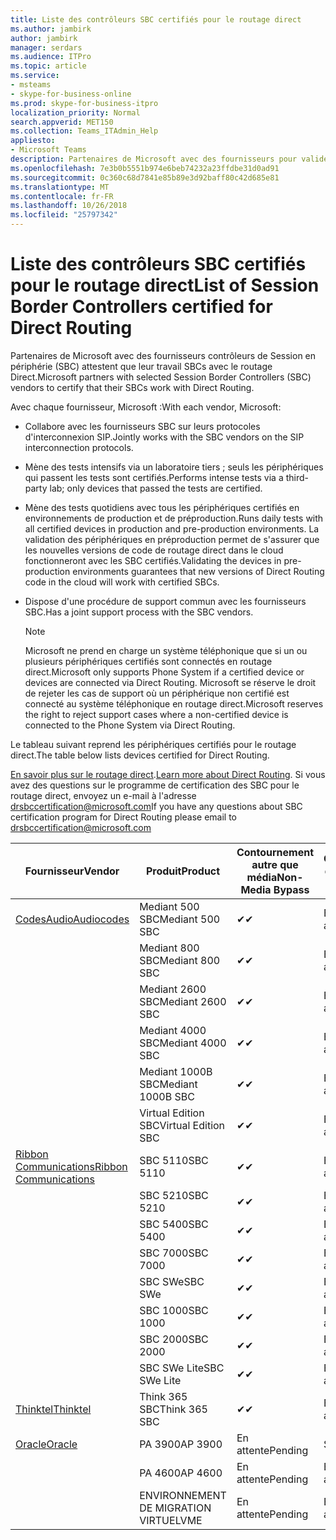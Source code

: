 ```yaml
---
title: Liste des contrôleurs SBC certifiés pour le routage direct
ms.author: jambirk
author: jambirk
manager: serdars
ms.audience: ITPro
ms.topic: article
ms.service:
- msteams
- skype-for-business-online
ms.prod: skype-for-business-itpro
localization_priority: Normal
search.appverid: MET150
ms.collection: Teams_ITAdmin_Help
appliesto:
- Microsoft Teams
description: Partenaires de Microsoft avec des fournisseurs pour valider leurs SBCs SBC fonctionnent avec le routage Direct.
ms.openlocfilehash: 7e3b0b5551b974e6beb74232a23ffdbe31d0ad91
ms.sourcegitcommit: 0c360c68d7841e85b89e3d92baff80c42d685e81
ms.translationtype: MT
ms.contentlocale: fr-FR
ms.lasthandoff: 10/26/2018
ms.locfileid: "25797342"
---
```

# <a name="list-of-session-border-controllers-certified-for-direct-routing"></a><span data-ttu-id="4aa72-103">Liste des contrôleurs SBC certifiés pour le routage direct</span><span class="sxs-lookup"><span data-stu-id="4aa72-103">List of Session Border Controllers certified for Direct Routing</span></span>

<span data-ttu-id="4aa72-104">Partenaires de Microsoft avec des fournisseurs contrôleurs de Session en périphérie (SBC) attestent que leur travail SBCs avec le routage Direct.</span><span class="sxs-lookup"><span data-stu-id="4aa72-104">Microsoft partners with selected Session Border Controllers (SBC) vendors to certify that their SBCs work with Direct Routing.</span></span> 

<span data-ttu-id="4aa72-105">Avec chaque fournisseur, Microsoft :</span><span class="sxs-lookup"><span data-stu-id="4aa72-105">With each vendor, Microsoft:</span></span> 

- <span data-ttu-id="4aa72-106">Collabore avec les fournisseurs SBC sur leurs protocoles d'interconnexion SIP.</span><span class="sxs-lookup"><span data-stu-id="4aa72-106">Jointly works with the SBC vendors on the SIP interconnection protocols.</span></span>
- <span data-ttu-id="4aa72-107">Mène des tests intensifs via un laboratoire tiers ; seuls les périphériques qui passent les tests sont certifiés.</span><span class="sxs-lookup"><span data-stu-id="4aa72-107">Performs intense tests via a third-party lab; only devices that passed the tests are certified.</span></span> 
- <span data-ttu-id="4aa72-108">Mène des tests quotidiens avec tous les périphériques certifiés en environnements de production et de préproduction.</span><span class="sxs-lookup"><span data-stu-id="4aa72-108">Runs daily tests with all certified devices in production and pre-production environments.</span></span> <span data-ttu-id="4aa72-109">La validation des périphériques en préproduction permet de s'assurer que les nouvelles versions de code de routage direct dans le cloud fonctionneront avec les SBC certifiés.</span><span class="sxs-lookup"><span data-stu-id="4aa72-109">Validating the devices in pre-production environments guarantees that new versions of Direct Routing code in the cloud will work with certified SBCs.</span></span> 
- <span data-ttu-id="4aa72-110">Dispose d'une procédure de support commun avec les fournisseurs SBC.</span><span class="sxs-lookup"><span data-stu-id="4aa72-110">Has a joint support process with the SBC vendors.</span></span>


  > [!NOTE]
  > <span data-ttu-id="4aa72-111">Microsoft ne prend en charge un système téléphonique que si un ou plusieurs périphériques certifiés sont connectés en routage direct.</span><span class="sxs-lookup"><span data-stu-id="4aa72-111">Microsoft only supports Phone System if a certified device or devices are connected via Direct Routing.</span></span> <span data-ttu-id="4aa72-112">Microsoft se réserve le droit de rejeter les cas de support où un périphérique non certifié est connecté au système téléphonique en routage direct.</span><span class="sxs-lookup"><span data-stu-id="4aa72-112">Microsoft reserves the right to reject support cases where a non-certified device is connected to the Phone System via Direct Routing.</span></span> 

<span data-ttu-id="4aa72-113">Le tableau suivant reprend les périphériques certifiés pour le routage direct.</span><span class="sxs-lookup"><span data-stu-id="4aa72-113">The table below lists devices certified for Direct Routing.</span></span> 

<span data-ttu-id="4aa72-114">[En savoir plus sur le routage direct](https://aka.ms/dr).</span><span class="sxs-lookup"><span data-stu-id="4aa72-114">[Learn more about Direct Routing](https://aka.ms/dr).</span></span> <span data-ttu-id="4aa72-115">Si vous avez des questions sur le programme de certification des SBC pour le routage direct, envoyez un e-mail à l'adresse drsbccertification@microsoft.com</span><span class="sxs-lookup"><span data-stu-id="4aa72-115">If you have any questions about SBC certification program for Direct Routing please email to drsbccertification@microsoft.com</span></span>


|                                                       <span data-ttu-id="4aa72-116">Fournisseur</span><span class="sxs-lookup"><span data-stu-id="4aa72-116">Vendor</span></span>                                                        |       <span data-ttu-id="4aa72-117">Produit</span><span class="sxs-lookup"><span data-stu-id="4aa72-117">Product</span></span>       | <span data-ttu-id="4aa72-118">Contournement autre que média</span><span class="sxs-lookup"><span data-stu-id="4aa72-118">Non-Media Bypass</span></span> | <span data-ttu-id="4aa72-119">Contournement de média</span><span class="sxs-lookup"><span data-stu-id="4aa72-119">Media Bypass</span></span> | <span data-ttu-id="4aa72-120">Version du logiciel</span><span class="sxs-lookup"><span data-stu-id="4aa72-120">Software Version</span></span> |
|---------------------------------------------------------------------------------------------------------------------|---------------------|------------------|--------------|------------------|
| [<span data-ttu-id="4aa72-121">CodesAudio</span><span class="sxs-lookup"><span data-stu-id="4aa72-121">Audiocodes</span></span>](https://www.audiocodes.com/solutions-products/products/products-for-microsoft-365/sbcs-media-gateways) |   <span data-ttu-id="4aa72-122">Mediant 500 SBC</span><span class="sxs-lookup"><span data-stu-id="4aa72-122">Mediant 500 SBC</span></span>   |     <span data-ttu-id="4aa72-123">&#10004;</span><span class="sxs-lookup"><span data-stu-id="4aa72-123">&#10004;</span></span>     |   <span data-ttu-id="4aa72-124">En attente</span><span class="sxs-lookup"><span data-stu-id="4aa72-124">Pending</span></span>    |  <span data-ttu-id="4aa72-125">7.20A.200.055</span><span class="sxs-lookup"><span data-stu-id="4aa72-125">7.20A.200.055</span></span>   |
|                                                                                                                     |   <span data-ttu-id="4aa72-126">Mediant 800 SBC</span><span class="sxs-lookup"><span data-stu-id="4aa72-126">Mediant 800 SBC</span></span>   |     <span data-ttu-id="4aa72-127">&#10004;</span><span class="sxs-lookup"><span data-stu-id="4aa72-127">&#10004;</span></span>     |   <span data-ttu-id="4aa72-128">En attente</span><span class="sxs-lookup"><span data-stu-id="4aa72-128">Pending</span></span>    |  <span data-ttu-id="4aa72-129">7.20A.200.055</span><span class="sxs-lookup"><span data-stu-id="4aa72-129">7.20A.200.055</span></span>   |
|                                                                                                                     |  <span data-ttu-id="4aa72-130">Mediant 2600 SBC</span><span class="sxs-lookup"><span data-stu-id="4aa72-130">Mediant 2600 SBC</span></span>   |     <span data-ttu-id="4aa72-131">&#10004;</span><span class="sxs-lookup"><span data-stu-id="4aa72-131">&#10004;</span></span>     |   <span data-ttu-id="4aa72-132">En attente</span><span class="sxs-lookup"><span data-stu-id="4aa72-132">Pending</span></span>    |  <span data-ttu-id="4aa72-133">7.20A.200.055</span><span class="sxs-lookup"><span data-stu-id="4aa72-133">7.20A.200.055</span></span>   |
|                                                                                                                     |  <span data-ttu-id="4aa72-134">Mediant 4000 SBC</span><span class="sxs-lookup"><span data-stu-id="4aa72-134">Mediant 4000 SBC</span></span>   |     <span data-ttu-id="4aa72-135">&#10004;</span><span class="sxs-lookup"><span data-stu-id="4aa72-135">&#10004;</span></span>     |   <span data-ttu-id="4aa72-136">En attente</span><span class="sxs-lookup"><span data-stu-id="4aa72-136">Pending</span></span>    |  <span data-ttu-id="4aa72-137">7.20A.200.055</span><span class="sxs-lookup"><span data-stu-id="4aa72-137">7.20A.200.055</span></span>   |
|                                                                                                                     | <span data-ttu-id="4aa72-138">Mediant 1000B SBC</span><span class="sxs-lookup"><span data-stu-id="4aa72-138">Mediant 1000B  SBC</span></span>  |     <span data-ttu-id="4aa72-139">&#10004;</span><span class="sxs-lookup"><span data-stu-id="4aa72-139">&#10004;</span></span>     |   <span data-ttu-id="4aa72-140">En attente</span><span class="sxs-lookup"><span data-stu-id="4aa72-140">Pending</span></span>    |  <span data-ttu-id="4aa72-141">7.20A.200.055</span><span class="sxs-lookup"><span data-stu-id="4aa72-141">7.20A.200.055</span></span>   |
|                                                                                                                     | <span data-ttu-id="4aa72-142">Virtual Edition SBC</span><span class="sxs-lookup"><span data-stu-id="4aa72-142">Virtual Edition SBC</span></span> |     <span data-ttu-id="4aa72-143">&#10004;</span><span class="sxs-lookup"><span data-stu-id="4aa72-143">&#10004;</span></span>     |   <span data-ttu-id="4aa72-144">En attente</span><span class="sxs-lookup"><span data-stu-id="4aa72-144">Pending</span></span>    |  <span data-ttu-id="4aa72-145">7.20A.200.055</span><span class="sxs-lookup"><span data-stu-id="4aa72-145">7.20A.200.055</span></span>   |
|  [<span data-ttu-id="4aa72-146">Ribbon Communications</span><span class="sxs-lookup"><span data-stu-id="4aa72-146">Ribbon Communications</span></span>](https://ribboncommunications.com/solutions/enterprise-solutions/microsoft-skype-business)  |      <span data-ttu-id="4aa72-147">SBC 5110</span><span class="sxs-lookup"><span data-stu-id="4aa72-147">SBC 5110</span></span>       |     <span data-ttu-id="4aa72-148">&#10004;</span><span class="sxs-lookup"><span data-stu-id="4aa72-148">&#10004;</span></span>     |   <span data-ttu-id="4aa72-149">En attente</span><span class="sxs-lookup"><span data-stu-id="4aa72-149">Pending</span></span>    |       <span data-ttu-id="4aa72-150">V6.2</span><span class="sxs-lookup"><span data-stu-id="4aa72-150">V6.2</span></span>       |
|                                                                                                                     |      <span data-ttu-id="4aa72-151">SBC 5210</span><span class="sxs-lookup"><span data-stu-id="4aa72-151">SBC 5210</span></span>       |     <span data-ttu-id="4aa72-152">&#10004;</span><span class="sxs-lookup"><span data-stu-id="4aa72-152">&#10004;</span></span>     |   <span data-ttu-id="4aa72-153">En attente</span><span class="sxs-lookup"><span data-stu-id="4aa72-153">Pending</span></span>    |       <span data-ttu-id="4aa72-154">V6.2</span><span class="sxs-lookup"><span data-stu-id="4aa72-154">V6.2</span></span>       |
|                                                                                                                     |      <span data-ttu-id="4aa72-155">SBC 5400</span><span class="sxs-lookup"><span data-stu-id="4aa72-155">SBC 5400</span></span>       |     <span data-ttu-id="4aa72-156">&#10004;</span><span class="sxs-lookup"><span data-stu-id="4aa72-156">&#10004;</span></span>     |   <span data-ttu-id="4aa72-157">En attente</span><span class="sxs-lookup"><span data-stu-id="4aa72-157">Pending</span></span>    |       <span data-ttu-id="4aa72-158">V6.2</span><span class="sxs-lookup"><span data-stu-id="4aa72-158">V6.2</span></span>       |
|                                                                                                                     |      <span data-ttu-id="4aa72-159">SBC 7000</span><span class="sxs-lookup"><span data-stu-id="4aa72-159">SBC 7000</span></span>       |     <span data-ttu-id="4aa72-160">&#10004;</span><span class="sxs-lookup"><span data-stu-id="4aa72-160">&#10004;</span></span>     |   <span data-ttu-id="4aa72-161">En attente</span><span class="sxs-lookup"><span data-stu-id="4aa72-161">Pending</span></span>    |       <span data-ttu-id="4aa72-162">V6.2</span><span class="sxs-lookup"><span data-stu-id="4aa72-162">V6.2</span></span>       |
|                                                                                                                     |       <span data-ttu-id="4aa72-163">SBC SWe</span><span class="sxs-lookup"><span data-stu-id="4aa72-163">SBC SWe</span></span>       |     <span data-ttu-id="4aa72-164">&#10004;</span><span class="sxs-lookup"><span data-stu-id="4aa72-164">&#10004;</span></span>     |   <span data-ttu-id="4aa72-165">En attente</span><span class="sxs-lookup"><span data-stu-id="4aa72-165">Pending</span></span>    |       <span data-ttu-id="4aa72-166">V6.2</span><span class="sxs-lookup"><span data-stu-id="4aa72-166">V6.2</span></span>       |
|                                                                                                                     |      <span data-ttu-id="4aa72-167">SBC 1000</span><span class="sxs-lookup"><span data-stu-id="4aa72-167">SBC 1000</span></span>       |     <span data-ttu-id="4aa72-168">&#10004;</span><span class="sxs-lookup"><span data-stu-id="4aa72-168">&#10004;</span></span>     |   <span data-ttu-id="4aa72-169">En attente</span><span class="sxs-lookup"><span data-stu-id="4aa72-169">Pending</span></span>    |      <span data-ttu-id="4aa72-170">V7.0.2</span><span class="sxs-lookup"><span data-stu-id="4aa72-170">V7.0.2</span></span>      |
|                                                                                                                     |      <span data-ttu-id="4aa72-171">SBC 2000</span><span class="sxs-lookup"><span data-stu-id="4aa72-171">SBC 2000</span></span>       |     <span data-ttu-id="4aa72-172">&#10004;</span><span class="sxs-lookup"><span data-stu-id="4aa72-172">&#10004;</span></span>     |   <span data-ttu-id="4aa72-173">En attente</span><span class="sxs-lookup"><span data-stu-id="4aa72-173">Pending</span></span>    |      <span data-ttu-id="4aa72-174">V7.0.2</span><span class="sxs-lookup"><span data-stu-id="4aa72-174">V7.0.2</span></span>      |
|                                                                                                                     |    <span data-ttu-id="4aa72-175">SBC SWe Lite</span><span class="sxs-lookup"><span data-stu-id="4aa72-175">SBC SWe Lite</span></span>     |     <span data-ttu-id="4aa72-176">&#10004;</span><span class="sxs-lookup"><span data-stu-id="4aa72-176">&#10004;</span></span>     |   <span data-ttu-id="4aa72-177">En attente</span><span class="sxs-lookup"><span data-stu-id="4aa72-177">Pending</span></span>    |      <span data-ttu-id="4aa72-178">V7.0.4</span><span class="sxs-lookup"><span data-stu-id="4aa72-178">V7.0.4</span></span>      |
|                     [<span data-ttu-id="4aa72-179">Thinktel</span><span class="sxs-lookup"><span data-stu-id="4aa72-179">Thinktel</span></span>](https://www.thinktel.ca/services/think-365/think-365-overview/)                      |    <span data-ttu-id="4aa72-180">Think 365 SBC</span><span class="sxs-lookup"><span data-stu-id="4aa72-180">Think 365 SBC</span></span>    |     <span data-ttu-id="4aa72-181">&#10004;</span><span class="sxs-lookup"><span data-stu-id="4aa72-181">&#10004;</span></span>     |   <span data-ttu-id="4aa72-182">En attente</span><span class="sxs-lookup"><span data-stu-id="4aa72-182">Pending</span></span>    |       <span data-ttu-id="4aa72-183">V1.4</span><span class="sxs-lookup"><span data-stu-id="4aa72-183">V1.4</span></span>       |
|                     [<span data-ttu-id="4aa72-184">Oracle</span><span class="sxs-lookup"><span data-stu-id="4aa72-184">Oracle</span></span>](https://www.oracle.com/industries/communications/products/session-border-controller/index.html)                      |    <span data-ttu-id="4aa72-185">PA 3900</span><span class="sxs-lookup"><span data-stu-id="4aa72-185">AP 3900</span></span>       |   <span data-ttu-id="4aa72-186">En attente</span><span class="sxs-lookup"><span data-stu-id="4aa72-186">Pending</span></span>    |   <span data-ttu-id="4aa72-187">S.O.</span><span class="sxs-lookup"><span data-stu-id="4aa72-187">NA</span></span>   |   <span data-ttu-id="4aa72-188">En attente</span><span class="sxs-lookup"><span data-stu-id="4aa72-188">Pending</span></span>    |
|                                                                                                                     |      <span data-ttu-id="4aa72-189">PA 4600</span><span class="sxs-lookup"><span data-stu-id="4aa72-189">AP 4600</span></span>         |    <span data-ttu-id="4aa72-190">En attente</span><span class="sxs-lookup"><span data-stu-id="4aa72-190">Pending</span></span>    |   <span data-ttu-id="4aa72-191">En attente</span><span class="sxs-lookup"><span data-stu-id="4aa72-191">Pending</span></span>    |      <span data-ttu-id="4aa72-192">En attente</span><span class="sxs-lookup"><span data-stu-id="4aa72-192">Pending</span></span>      |
|                                                                                                                     |      <span data-ttu-id="4aa72-193">ENVIRONNEMENT DE MIGRATION VIRTUEL</span><span class="sxs-lookup"><span data-stu-id="4aa72-193">VME</span></span>             |    <span data-ttu-id="4aa72-194">En attente</span><span class="sxs-lookup"><span data-stu-id="4aa72-194">Pending</span></span>    |   <span data-ttu-id="4aa72-195">En attente</span><span class="sxs-lookup"><span data-stu-id="4aa72-195">Pending</span></span>    |      <span data-ttu-id="4aa72-196">En attente</span><span class="sxs-lookup"><span data-stu-id="4aa72-196">Pending</span></span>      |
